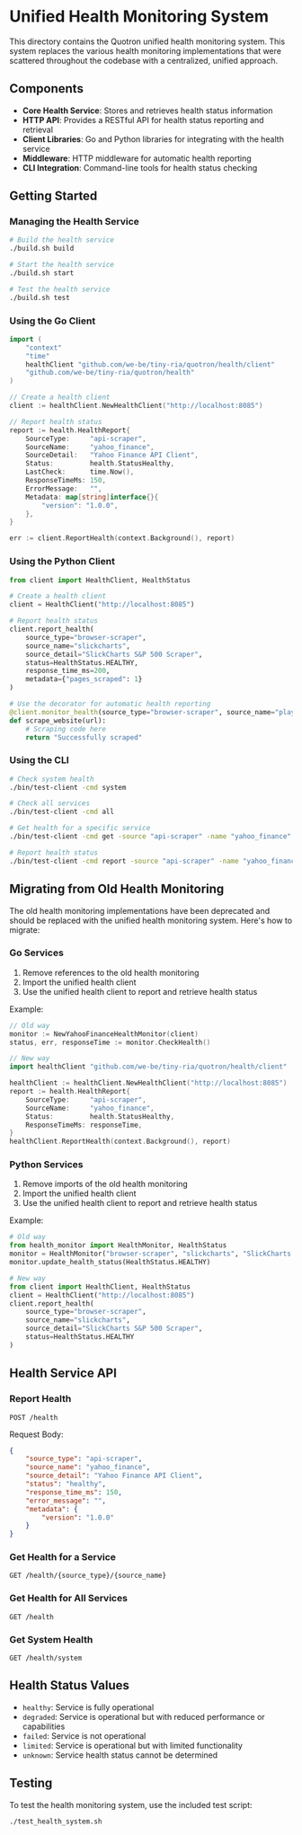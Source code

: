 # Unified Health Monitoring System

This directory contains the Quotron unified health monitoring system. This system replaces the various health monitoring implementations that were scattered throughout the codebase with a centralized, unified approach.

## Components

- **Core Health Service**: Stores and retrieves health status information
- **HTTP API**: Provides a RESTful API for health status reporting and retrieval
- **Client Libraries**: Go and Python libraries for integrating with the health service
- **Middleware**: HTTP middleware for automatic health reporting
- **CLI Integration**: Command-line tools for health status checking

## Getting Started

### Managing the Health Service

```bash
# Build the health service
./build.sh build

# Start the health service
./build.sh start

# Test the health service
./build.sh test
```

### Using the Go Client

```go
import (
    "context"
    "time"
    healthClient "github.com/we-be/tiny-ria/quotron/health/client"
    "github.com/we-be/tiny-ria/quotron/health"
)

// Create a health client
client := healthClient.NewHealthClient("http://localhost:8085")

// Report health status
report := health.HealthReport{
    SourceType:     "api-scraper",
    SourceName:     "yahoo_finance",
    SourceDetail:   "Yahoo Finance API Client",
    Status:         health.StatusHealthy,
    LastCheck:      time.Now(),
    ResponseTimeMs: 150,
    ErrorMessage:   "",
    Metadata: map[string]interface{}{
        "version": "1.0.0",
    },
}

err := client.ReportHealth(context.Background(), report)
```

### Using the Python Client

```python
from client import HealthClient, HealthStatus

# Create a health client
client = HealthClient("http://localhost:8085")

# Report health status
client.report_health(
    source_type="browser-scraper",
    source_name="slickcharts",
    source_detail="SlickCharts S&P 500 Scraper",
    status=HealthStatus.HEALTHY,
    response_time_ms=200,
    metadata={"pages_scraped": 1}
)

# Use the decorator for automatic health reporting
@client.monitor_health(source_type="browser-scraper", source_name="playwright")
def scrape_website(url):
    # Scraping code here
    return "Successfully scraped"
```

### Using the CLI

```bash
# Check system health
./bin/test-client -cmd system

# Check all services
./bin/test-client -cmd all

# Get health for a specific service
./bin/test-client -cmd get -source "api-scraper" -name "yahoo_finance"

# Report health status
./bin/test-client -cmd report -source "api-scraper" -name "yahoo_finance" -status "healthy"
```

## Migrating from Old Health Monitoring

The old health monitoring implementations have been deprecated and should be replaced with the unified health monitoring system. Here's how to migrate:

### Go Services

1. Remove references to the old health monitoring
2. Import the unified health client
3. Use the unified health client to report and retrieve health status

Example:

```go
// Old way
monitor := NewYahooFinanceHealthMonitor(client)
status, err, responseTime := monitor.CheckHealth()

// New way
import healthClient "github.com/we-be/tiny-ria/quotron/health/client"

healthClient := healthClient.NewHealthClient("http://localhost:8085")
report := health.HealthReport{
    SourceType:     "api-scraper",
    SourceName:     "yahoo_finance",
    Status:         health.StatusHealthy,
    ResponseTimeMs: responseTime,
}
healthClient.ReportHealth(context.Background(), report)
```

### Python Services

1. Remove imports of the old health monitoring
2. Import the unified health client
3. Use the unified health client to report and retrieve health status

Example:

```python
# Old way
from health_monitor import HealthMonitor, HealthStatus
monitor = HealthMonitor("browser-scraper", "slickcharts", "SlickCharts S&P 500 Scraper")
monitor.update_health_status(HealthStatus.HEALTHY)

# New way
from client import HealthClient, HealthStatus
client = HealthClient("http://localhost:8085")
client.report_health(
    source_type="browser-scraper",
    source_name="slickcharts",
    source_detail="SlickCharts S&P 500 Scraper",
    status=HealthStatus.HEALTHY
)
```

## Health Service API

### Report Health

```
POST /health
```

Request Body:
```json
{
    "source_type": "api-scraper",
    "source_name": "yahoo_finance",
    "source_detail": "Yahoo Finance API Client",
    "status": "healthy",
    "response_time_ms": 150,
    "error_message": "",
    "metadata": {
        "version": "1.0.0"
    }
}
```

### Get Health for a Service

```
GET /health/{source_type}/{source_name}
```

### Get Health for All Services

```
GET /health
```

### Get System Health

```
GET /health/system
```

## Health Status Values

- `healthy`: Service is fully operational
- `degraded`: Service is operational but with reduced performance or capabilities
- `failed`: Service is not operational
- `limited`: Service is operational but with limited functionality
- `unknown`: Service health status cannot be determined

## Testing

To test the health monitoring system, use the included test script:

```bash
./test_health_system.sh
```